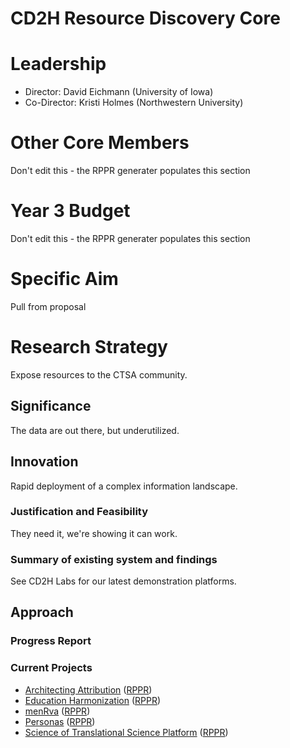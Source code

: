 # CD2H Resource Discovery Core

# Leadership
* Director: David Eichmann (University of Iowa)
* Co-Director: Kristi Holmes (Northwestern University)

# Other Core Members
Don't edit this - the RPPR generater populates this section

# Year 3 Budget
Don't edit this - the RPPR generater populates this section

# Specific Aim

Pull from proposal

# Research Strategy
Expose resources to the CTSA community.
## Significance
The data are out there, but underutilized.
## Innovation
Rapid deployment of a complex information landscape.
### Justification and Feasibility
They need it, we're showing it can work.
### Summary of existing system and findings
See CD2H Labs for our latest demonstration platforms.
## Approach

### Progress Report

### Current Projects

* [Architecting Attribution](https://github.com/data2health/architecting_attribution) ([RPPR](https://github.com/data2health/architecting_attribution/blob/master/RPPR.md))
* [Education Harmonization](https://github.com/data2health/edu-harmonization) ([RPPR](https://github.com/data2health/edu-harmonization/blob/master/RPPR.md))
* [menRva](https://github.com/data2health/menRva) ([RPPR](https://github.com/menRva/scits-platform/blob/master/RPPR.md))
* [Personas](https://github.com/data2health/CTS-Personas) ([RPPR](https://github.com/data2health/CTS-Personas/blob/master/RPPR.md))
* [Science of Translational Science Platform](https://github.com/data2health/scits-platform) ([RPPR](https://github.com/data2health/scits-platform/blob/master/RPPR.md))
